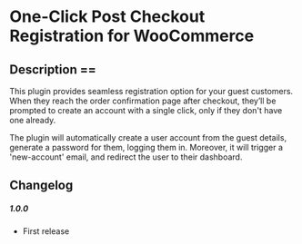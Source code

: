 # One-Click Post Checkout Registration for WooCommerce

## Description ==

This plugin provides seamless registration option for your guest customers. When they reach the order confirmation page after checkout, they’ll be prompted to create an account with a single click, only if they don't have one already.

The plugin will automatically create a user account from the guest details, generate a password for them, logging them in. Moreover, it will trigger a 'new-account' email, and redirect the user to their dashboard.


## Changelog

##### 1.0.0 
* First release